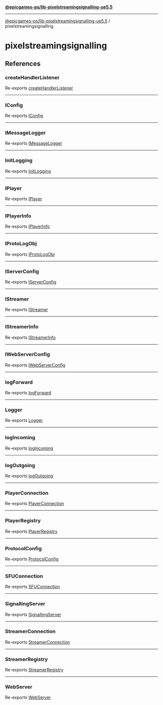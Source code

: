 [**@epicgames-ps/lib-pixelstreamingsignalling-ue5.5**](../README.md)

***

[@epicgames-ps/lib-pixelstreamingsignalling-ue5.5](../README.md) / pixelstreamingsignalling

# pixelstreamingsignalling

## References

### createHandlerListener

Re-exports [createHandlerListener](../LoggingUtils/functions/createHandlerListener.md)

***

### IConfig

Re-exports [IConfig](../Logger/interfaces/IConfig.md)

***

### IMessageLogger

Re-exports [IMessageLogger](../LoggingUtils/interfaces/IMessageLogger.md)

***

### InitLogging

Re-exports [InitLogging](../Logger/functions/InitLogging.md)

***

### IPlayer

Re-exports [IPlayer](../PlayerRegistry/interfaces/IPlayer.md)

***

### IPlayerInfo

Re-exports [IPlayerInfo](../PlayerRegistry/interfaces/IPlayerInfo.md)

***

### IProtoLogObj

Re-exports [IProtoLogObj](../LoggingUtils/interfaces/IProtoLogObj.md)

***

### IServerConfig

Re-exports [IServerConfig](../SignallingServer/interfaces/IServerConfig.md)

***

### IStreamer

Re-exports [IStreamer](../StreamerRegistry/interfaces/IStreamer.md)

***

### IStreamerInfo

Re-exports [IStreamerInfo](../StreamerRegistry/interfaces/IStreamerInfo.md)

***

### IWebServerConfig

Re-exports [IWebServerConfig](../WebServer/interfaces/IWebServerConfig.md)

***

### logForward

Re-exports [logForward](../LoggingUtils/functions/logForward.md)

***

### Logger

Re-exports [Logger](../Logger/variables/Logger.md)

***

### logIncoming

Re-exports [logIncoming](../LoggingUtils/functions/logIncoming.md)

***

### logOutgoing

Re-exports [logOutgoing](../LoggingUtils/functions/logOutgoing.md)

***

### PlayerConnection

Re-exports [PlayerConnection](../PlayerConnection/classes/PlayerConnection.md)

***

### PlayerRegistry

Re-exports [PlayerRegistry](../PlayerRegistry/classes/PlayerRegistry.md)

***

### ProtocolConfig

Re-exports [ProtocolConfig](../SignallingServer/type-aliases/ProtocolConfig.md)

***

### SFUConnection

Re-exports [SFUConnection](../SFUConnection/classes/SFUConnection.md)

***

### SignallingServer

Re-exports [SignallingServer](../SignallingServer/classes/SignallingServer.md)

***

### StreamerConnection

Re-exports [StreamerConnection](../StreamerConnection/classes/StreamerConnection.md)

***

### StreamerRegistry

Re-exports [StreamerRegistry](../StreamerRegistry/classes/StreamerRegistry.md)

***

### WebServer

Re-exports [WebServer](../WebServer/classes/WebServer.md)
